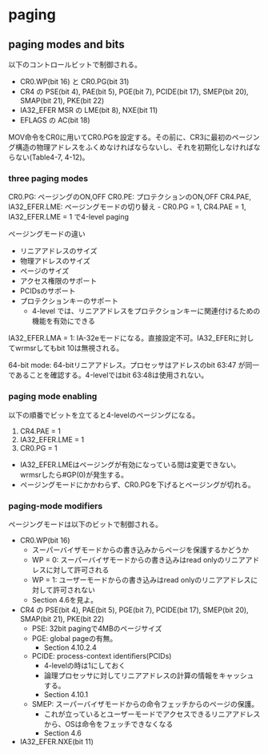 # paging

## paging modes and bits

以下のコントロールビットで制御される。

- CR0.WP(bit 16) と CR0.PG(bit 31)
- CR4 の PSE(bit 4), PAE(bit 5), PGE(bit 7), PCIDE(bit 17), SMEP(bit 20), SMAP(bit 21), PKE(bit 22)
- IA32_EFER MSR の LME(bit 8), NXE(bit 11)
- EFLAGS の AC(bit 18)

MOV命令をCR0に用いてCR0.PGを設定する。その前に、CR3に最初のページング構造の物理アドレスをふくめなければならないし、それを初期化しなければならない(Table4-7, 4-12)。

### three paging modes

CR0.PG: ページングのON,OFF
CR0.PE: プロテクションのON,OFF
CR4.PAE, IA32_EFER.LME: ページングモードの切り替え
    - CR0.PG = 1, CR4.PAE = 1, IA32_EFER.LME = 1 で4-level paging

ページングモードの違い
- リニアアドレスのサイズ
- 物理アドレスのサイズ
- ページのサイズ
- アクセス権限のサポート
- PCIDsのサポート
- プロテクションキーのサポート
    - 4-level では、リニアアドレスをプロテクションキーに関連付けるための機能を有効にできる

IA32_EFER.LMA = 1: IA-32eモードになる。直接設定不可。IA32_EFERに対してwrmsrしてもbit 10は無視される。

64-bit mode: 64-bitリニアアドレス。プロセッサはアドレスのbit 63:47 が同一であることを確認する。4-levelではbit 63:48は使用されない。

### paging mode enabling

以下の順番でビットを立てると4-levelのページングになる。

1. CR4.PAE = 1
2. IA32_EFER.LME = 1
3. CR0.PG = 1

- IA32_EFER.LMEはページングが有効になっている間は変更できない。wrmsrしたら#GP(0)が発生する。
- ページングモードにかかわらず、CR0.PGを下げるとページングが切れる。

### paging-mode modifiers

ページングモードは以下のビットで制御される。

- CR0.WP(bit 16)
    - スーパーバイザモードからの書き込みからページを保護するかどうか
    - WP = 0: スーパーバイザモードからの書き込みはread onlyのリニアアドレスに対して許可される
    - WP = 1: ユーザーモードからの書き込みはread onlyのリニアアドレスに対して許可されない
    - Section 4.6を見よ。
- CR4 の PSE(bit 4), PAE(bit 5), PGE(bit 7), PCIDE(bit 17), SMEP(bit 20), SMAP(bit 21), PKE(bit 22)
    - PSE: 32bit pagingで4MBのページサイズ
    - PGE: global pageの有無。
        - Section 4.10.2.4
    - PCIDE: process-context identifiers(PCIDs)
        - 4-levelの時は1にしておく
        - 論理プロセッサに対してリニアアドレスの計算の情報をキャッシュする。
        - Section 4.10.1
    - SMEP: スーパーバイザモードからの命令フェッチからのページの保護。
        - これが立っているとユーザーモードでアクセスできるリニアアドレスから、OSは命令をフェッチできなくなる
        - Section 4.6
- IA32_EFER.NXE(bit 11)